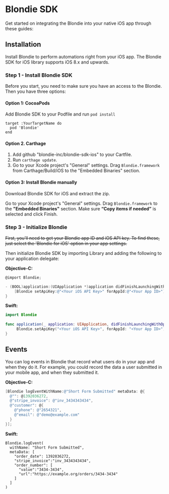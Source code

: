 # Blondie SDK

Get started on integrating the Blondie into your native iOS app through these guides:

## Installation

Install Blondie to perform automations right from your iOS app. The Blondie SDK for iOS library supports iOS 8.x and upwards.

### Step 1 - Install Blondie SDK

Before you start, you need to make sure you have an access to the Blondie. Then you have three options:

#### Option 1: CocoaPods

Add Blondie SDK to your Podfile and run `pod install`

```
target :YourTargetName do
  pod 'Blondie'
end
```

#### Option 2. Carthage

1. Add github "blondie-inc/blondie-sdk-ios" to your Cartfile.
2. Run `carthage update`.
3. Go to your Xcode project's "General" settings. Drag `Blondie.framework` from Carthage/Build/iOS to the "Embedded Binaries" section.

#### Option 3: Install Blondie manually

Download Blondie SDK for iOS and extract the zip.

Go to your Xcode project's "General" settings. Drag `Blondie.framework` to the **"Embedded Binaries"** section. Make sure **“Copy items if needed”** is selected and click Finish.

### Step 3 - Initialize Blondie

~~First, you'll need to get your Blondie app ID and iOS API key. To find these, just select the 'Blondie for iOS' option in your app settings.~~

Then initialize Blondie SDK by importing Library and adding the following to your application delegate:

**Objective-C:**
```objective-c
@import Blondie;

- (BOOL)application:(UIApplication *)application didFinishLaunchingWithOptions:(NSDictionary *)launchOptions {
    [Blondie setApiKey:@"<Your iOS API Key>" forAppId:@"<Your App ID>"];
}
```

**Swift:**
```swift
import Blondie 
  
func application(_ application: UIApplication, didFinishLaunchingWithOptions launchOptions: [UIApplicationLaunchOptionsKey: Any]?) -> Bool {
     Blondie.setApiKey("<Your iOS API Key>", forAppId: "<Your App ID>")
}
```

## Events

You can log events in Blondie that record what users do in your app and when they do it. For example, you could record the data a user submitted in your mobile app, and when they submitted it.

**Objective-C:**
```objective-c
[Blondie logEventWithName:@"Short Form Submitted" metaData: @{
  @"": @1392036272,
  @"stripe_invoice": @"inv_3434343434",
  @"customer": @{
    @"phone": @"2654321",
    @"email": @"demo@example.com"
  }
}];
```

**Swift:**
```
Blondie.logEvent(
  withName: "Short Form Submitted", 
  metaData: [
    "order_date": 1392036272,
    "stripe_invoice":"inv_3434343434",
    "order_number": [
      "value":"3434-3434",
      "url":"https://example.org/orders/3434-3434"
    ]
  ]
)
```
